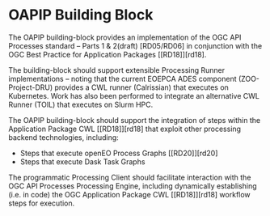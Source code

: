 # OAPIP Building Block

The OAPIP building-block provides an implementation of the OGC API Processes standard – Parts 1 & 2(draft) [RD05/RD06] in conjunction with the OGC Best Practice for Application Packages [[RD18]][rd18].

The building-block should support extensible Processing Runner implementations – noting that the current EOEPCA ADES component (ZOO-Project-DRU) provides a CWL runner (Calrissian) that executes on Kubernetes. Work has also been performed to integrate an alternative CWL Runner (TOIL) that executes on Slurm HPC.

The OAPIP building-block should support the integration of steps within the Application Package CWL [[RD18]][rd18] that exploit other processing backend technologies, including:

*	Steps that execute openEO Process Graphs [[RD20]][rd20]
*	Steps that execute Dask Task Graphs

The programmatic Processing Client should facilitate interaction with the OGC API Processes Processing Engine, including dynamically establishing (i.e. in code) the OGC Application Package CWL [[RD18]][rd18] workflow steps for execution.
